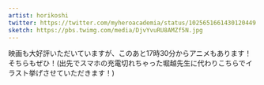 ```yaml
---
artist: horikoshi
twitter: https://twitter.com/myheroacademia/status/1025651661430120449
sketch: https://pbs.twimg.com/media/DjvYvuRU8AMZf5N.jpg
---
```

映画も大好評いただいていますが、このあと17時30分からアニメもあります！そちらもぜひ！(出先でスマホの充電切れちゃった堀越先生に代わりこちらでイラスト挙げさせていただきます！)